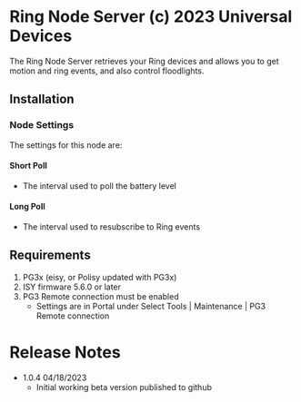 
# Ring Node Server (c) 2023 Universal Devices

The Ring Node Server retrieves your Ring devices and allows you to 
get motion and ring events, and also control floodlights.

## Installation


### Node Settings
The settings for this node are:

#### Short Poll
   * The interval used to poll the battery level
#### Long Poll
   * The interval used to resubscribe to Ring events

## Requirements

1. PG3x (eisy, or Polisy updated with PG3x)
2. ISY firmware 5.6.0 or later
3. PG3 Remote connection must be enabled
   * Settings are in Portal under Select Tools | Maintenance | PG3 Remote connection

# Release Notes

- 1.0.4 04/18/2023
   - Initial working beta version published to github

